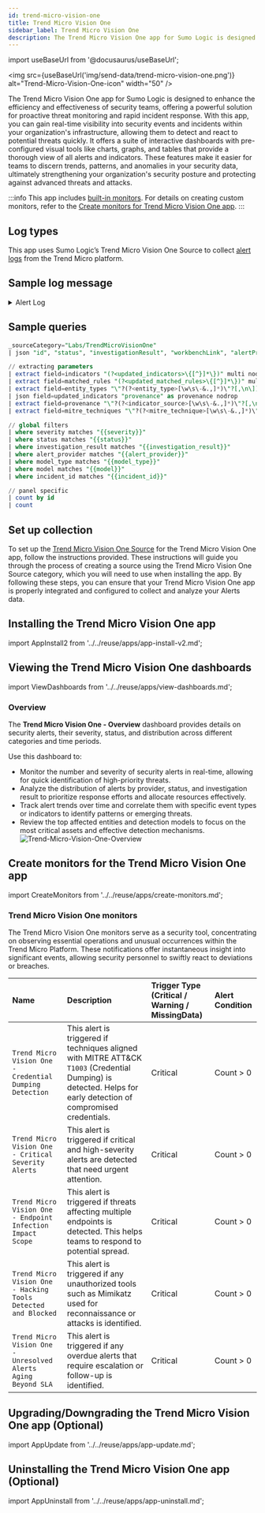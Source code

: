 ```yaml
---
id: trend-micro-vision-one
title: Trend Micro Vision One
sidebar_label: Trend Micro Vision One
description: The Trend Micro Vision One app for Sumo Logic is designed to enhance the efficiency and effectiveness of security teams, offering a powerful solution for proactive threat monitoring and rapid incident response.
---
```


import useBaseUrl from '@docusaurus/useBaseUrl';

<img src={useBaseUrl('img/send-data/trend-micro-vision-one.png')} alt="Trend-Micro-Vision-One-icon" width="50" />

The Trend Micro Vision One app for Sumo Logic is designed to enhance the efficiency and effectiveness of security teams, offering a powerful solution for proactive threat monitoring and rapid incident response. With this app, you can gain real-time visibility into security events and incidents within your organization's infrastructure, allowing them to detect and react to potential threats quickly. It offers a suite of interactive dashboards with pre-configured visual tools like charts, graphs, and tables that provide a thorough view of all alerts and indicators. These features make it easier for teams to discern trends, patterns, and anomalies in your security data, ultimately strengthening your organization's security posture and protecting against advanced threats and attacks.

:::info
This app includes [built-in monitors](#trend-micro-vision-one-monitors). For details on creating custom monitors, refer to the [Create monitors for Trend Micro Vision One app](#create-monitors-for-the-trend-micro-vision-one-app).
:::

## Log types

This app uses Sumo Logic’s Trend Micro Vision One Source to collect [alert logs](https://help.sumologic.com/docs/send-data/hosted-collectors/cloud-to-cloud-integration-framework/trend-micro-source/) from the Trend Micro platform.

## Sample log message

<details>
<summary>Alert Log</summary>
    
```json
{
    "schemaVersion": "1.15",
    "id": "WB-13276-20241108-00002",
    "investigationStatus": "New",
    "status": "Open",
    "investigationResult": "No Findings",
    "workbenchLink": "https://portal.in.xdr.trendmicro.com/index.html#/workbench/alerts/WB-13276-20241108-00002?ref=0c12e642ca5b7ed4436e5f23f568ae10066608d3",
    "alertProvider": "SAE",
    "modelId": "3cdd0c01-e0f1-4264-b013-4ff96ea4adb6",
    "model": "Hacking Tool Detection - Blocked",
    "modelType": "preset",
    "score": 21,
    "severity": "low",
    "createdDateTime": "2024-11-08T09:51:33Z",
    "updatedDateTime": "2024-11-08T09:51:39Z",
    "ownerIds": [],
    "incidentId": "IC-13276-20241108-00000",
    "impactScope": {
        "desktopCount": 1,
        "serverCount": 0,
        "accountCount": 0,
        "emailAddressCount": 0,
        "containerCount": 0,
        "cloudIdentityCount": 0,
        "entities": [
            {
                "entityType": "host",
                "entityValue": {
                    "guid": "A7AD7812-BF2B-4AAA-B963-ABFC57E58A6E",
                    "name": "desktop-hj8smna",
                    "ips": [
                        "10.50.10.212"
                    ]
                },
                "entityId": "A7AD7812-BF2B-4AAA-B963-ABFC57E58A6E",
                "relatedEntities": [],
                "relatedIndicatorIds": [
                    1,
                    2,
                    3,
                    4,
                    5,
                    6
                ],
                "provenance": [
                    "Alert"
                ],
                "managementScopeGroupId": "f70f8654-d627-42eb-8c1c-9762b5760db0"
            }
        ]
    },
    "description": "A hacking tool, which is generally used for cracking computer and network security or by system administrators to test security, was detected and blocked on an endpoint.",
    "matchedRules": [
        {
            "id": "7310dc1a-49c4-4859-a851-c941f511009a",
            "name": "Hacking Tool Detection - Blocked",
            "matchedFilters": [
                {
                    "id": "a665ee2c-1568-466c-8a99-4744e02b180e",
                    "name": "Hacking Tool Detection - Blocked",
                    "matchedDateTime": "2024-11-08T09:43:02.000Z",
                    "mitreTechniqueIds": [],
                    "matchedEvents": [
                        {
                            "uuid": "b028b186-f775-4e15-8654-01bab37bcf6b",
                            "matchedDateTime": "2024-11-08T09:43:02.000Z",
                            "type": "PRODUCT_EVENT_LOG"
                        }
                    ]
                }
            ]
        }
    ],
    "indicators": [
        {
            "id": 1,
            "type": "detection_name",
            "field": "malName",
            "value": "HKTL_MIMIKATZ",
            "relatedEntities": [
                "A7AD7812-BF2B-4AAA-B963-ABFC57E58A6E"
            ],
            "filterIds": [
                "a665ee2c-1568-466c-8a99-4744e02b180e"
            ],
            "provenance": [
                "Alert"
            ]
        },
        {
            "id": 2,
            "type": "file_sha1",
            "field": "fileHash",
            "value": "",
            "relatedEntities": [
                "A7AD7812-BF2B-4AAA-B963-ABFC57E58A6E"
            ],
            "filterIds": [
                "a665ee2c-1568-466c-8a99-4744e02b180e"
            ],
            "provenance": [
                "Alert"
            ]
        },
        {
            "id": 3,
            "type": "filename",
            "field": "fileName",
            "value": "C:\\Users\\Crest\\Downloads\\Unconfirmed 198655.crdownload(mimikatz-master\\Win32\\mimidrv.sys)",
            "relatedEntities": [
                "A7AD7812-BF2B-4AAA-B963-ABFC57E58A6E"
            ],
            "filterIds": [
                "a665ee2c-1568-466c-8a99-4744e02b180e"
            ],
            "provenance": [
                "Alert"
            ]
        },
        {
            "id": 4,
            "type": "fullpath",
            "field": "fullPath",
            "value": "C:\\Users\\Crest\\Downloads\\Unconfirmed 198655.crdownload(mimikatz-master\\Win32\\mimidrv.sys)",
            "relatedEntities": [
                "A7AD7812-BF2B-4AAA-B963-ABFC57E58A6E"
            ],
            "filterIds": [
                "a665ee2c-1568-466c-8a99-4744e02b180e"
            ],
            "provenance": [
                "Alert"
            ]
        },
        {
            "id": 5,
            "type": "text",
            "field": "actResult",
            "value": "File cleaned",
            "relatedEntities": [
                "A7AD7812-BF2B-4AAA-B963-ABFC57E58A6E"
            ],
            "filterIds": [
                "a665ee2c-1568-466c-8a99-4744e02b180e"
            ],
            "provenance": [
                "Alert"
            ]
        },
        {
            "id": 6,
            "type": "text",
            "field": "scanType",
            "value": "Real-time Scan",
            "relatedEntities": [
                "A7AD7812-BF2B-4AAA-B963-ABFC57E58A6E"
            ],
            "filterIds": [
                "a665ee2c-1568-466c-8a99-4744e02b180e"
            ],
            "provenance": [
                "Alert"
            ]
        }
    ]
}
```
</details>
    
## Sample queries

```sql title="Total Alerts"
_sourceCategory="Labs/TrendMicroVisionOne"
| json "id", "status", "investigationResult", "workbenchLink", "alertProvider", "model", "modelType", "score", "severity", "createdDateTime", "updatedDateTime", "incidentId", "impactScope.desktopCount","impactScope.serverCount","impactScope.accountCount","impactScope.emailAddressCount","impactScope.containerCount","impactScope.cloudIdentityCount","description","indicators","impactScope.entities[*].entityType","matchedRules","matchedRules[*].matchedFilters[*].mitreTechniqueIds" as id,status,investigation_result,workbench_link,alert_provider,model,model_type,score,severity,created_date_time,updated_date_time, incident_id,desktop_count,server_count,account_count,email_address_count,container_count,cloud_identity_count,description,indicators,entity_types,matched_rules,mitre_techniques nodrop

// extracting parameters
| extract field=indicators "(?<updated_indicators>\{[^}]*\})" multi nodrop
| extract field=matched_rules "(?<updated_matched_rules>\{[^}]*\})" multi nodrop
| extract field=entity_types "\"?(?<entity_type>[\w\s\-&.,]*)\"?[,\n\]]" multi nodrop
| json field=updated_indicators "provenance" as provenance nodrop
| extract field=provenance "\"?(?<indicator_source>[\w\s\-&.,]*)\"?[,\n\]]" multi nodrop
| extract field=mitre_techniques "\"?(?<mitre_technique>[\w\s\-&.,]*)\"?[,\n\]]" multi nodrop

// global filters
| where severity matches "{{severity}}"
| where status matches "{{status}}"
| where investigation_result matches "{{investigation_result}}"
| where alert_provider matches "{{alert_provider}}"
| where model_type matches "{{model_type}}"
| where model matches "{{model}}"
| where incident_id matches "{{incident_id}}"

// panel specific
| count by id
| count
```

## Set up collection

To set up the [Trend Micro Vision One Source](/docs/send-data/hosted-collectors/cloud-to-cloud-integration-framework/trend-micro-source) for the Trend Micro Vision One app, follow the instructions provided. These instructions will guide you through the process of creating a source using the Trend Micro Vision One Source category, which you will need to use when installing the app. By following these steps, you can ensure that your Trend Micro Vision One app is properly integrated and configured to collect and analyze your Alerts data.

## Installing the Trend Micro Vision One app​

import AppInstall2 from '../../reuse/apps/app-install-v2.md';

<AppInstall2/>

## Viewing the Trend Micro Vision One dashboards​​

import ViewDashboards from '../../reuse/apps/view-dashboards.md';

<ViewDashboards/>

### Overview

The **Trend Micro Vision One - Overview** dashboard provides details on security alerts, their severity, status, and distribution across different categories and time periods. 

Use this dashboard to:

- Monitor the number and severity of security alerts in real-time, allowing for quick identification of high-priority threats.
- Analyze the distribution of alerts by provider, status, and investigation result to prioritize response efforts and allocate resources effectively.
- Track alert trends over time and correlate them with specific event types or indicators to identify patterns or emerging threats.
- Review the top affected entities and detection models to focus on the most critical assets and effective detection mechanisms.
<br/><img src='https://sumologic-app-data-v2.s3.us-east-1.amazonaws.com/dashboards/TrendMicroVisionOne/Trend-Micro-Vision-One-Overview.png' alt="Trend-Micro-Vision-One-Overview" />

## Create monitors for the Trend Micro Vision One app

import CreateMonitors from '../../reuse/apps/create-monitors.md';

<CreateMonitors/>

### Trend Micro Vision One monitors

The Trend Micro Vision One monitors serve as a security tool, concentrating on observing essential operations and unusual occurrences within the Trend Micro Platform. These notifications offer instantaneous insight into significant events, allowing security personnel to swiftly react to deviations or breaches.

| Name | Description | Trigger Type (Critical / Warning / MissingData) | Alert Condition | 
|:--|:--|:--|:--|
| `Trend Micro Vision One - Credential Dumping Detection` | This alert is triggered if techniques aligned with MITRE ATT&CK `T1003` (Credential Dumping) is detected. Helps for early detection of compromised credentials. | Critical | Count > 0 |
| `Trend Micro Vision One - Critical Severity Alerts` | This alert is triggered if critical and high-severity alerts are detected that need urgent attention. | Critical | Count > 0|
| `Trend Micro Vision One - Endpoint Infection Impact Scope` | This alert is triggered if threats affecting multiple endpoints is detected. This helps teams to respond to potential spread. | Critical | Count > 0|
| `Trend Micro Vision One - Hacking Tools Detected and Blocked` | This alert is triggered if any unauthorized tools such as Mimikatz used for reconnaissance or attacks is identified. | Critical | Count > 0|
| `Trend Micro Vision One -  Unresolved Alerts Aging Beyond SLA` | This alert is triggered if any overdue alerts that require escalation or follow-up is identified. | Critical | Count > 0|

## Upgrading/Downgrading the Trend Micro Vision One app (Optional)

import AppUpdate from '../../reuse/apps/app-update.md';

<AppUpdate/>

## Uninstalling the Trend Micro Vision One app (Optional)

import AppUninstall from '../../reuse/apps/app-uninstall.md';

<AppUninstall/>
